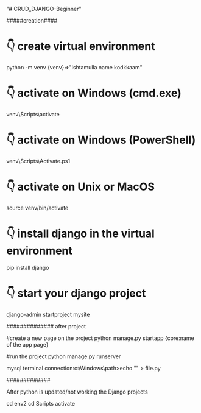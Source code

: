 "# CRUD_DJANGO-Beginner" 

#####creation####
# 👇️ create virtual environment
python -m venv {venv}=>"ishtamulla name kodkkaam"

# 👇️ activate on Windows (cmd.exe)
venv\Scripts\activate

# 👇️ activate on Windows (PowerShell)
venv\Scripts\Activate.ps1

# 👇️ activate on Unix or MacOS
source venv/bin/activate

# 👇️ install django in the virtual environment
pip install django

# 👇️ start your django project
django-admin startproject mysite


##############
after project

#create a new page on the project
python manage.py startapp {core:name of the app page}

#run the project
python manage.py runserver

mysql terminal connection:c:\Windows\path>echo "" > file.py






#############

After python is updated/not working the Django projects

cd env2
cd Scripts
activate

